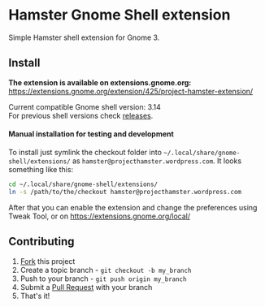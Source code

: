 # Hamster Gnome Shell extension

Simple Hamster shell extension for Gnome 3.

## Install

**The extension is available on extensions.gnome.org:**  
https://extensions.gnome.org/extension/425/project-hamster-extension/

Current compatible Gnome shell version: 3.14  
For previous shell versions check [releases](https://github.com/projecthamster/shell-extension/tags).

#### Manual installation for testing and development

To install just symlink the checkout folder into `~/.local/share/gnome-shell/extensions/` as `hamster@projecthamster.wordpress.com`. It looks something like this:

```sh
cd ~/.local/share/gnome-shell/extensions/
ln -s /path/to/the/checkout hamster@projecthamster.wordpress.com
```

After that you can enable the extension and change the preferences using Tweak Tool, or on https://extensions.gnome.org/local/

## Contributing

1. [Fork](https://github.com/projecthamster/shell-extension/fork) this project
2. Create a topic branch - `git checkout -b my_branch`
3. Push to your branch - `git push origin my_branch`
4. Submit a [Pull Request](https://github.com/projecthamster/shell-extension/pulls) with your branch
5. That's it!
